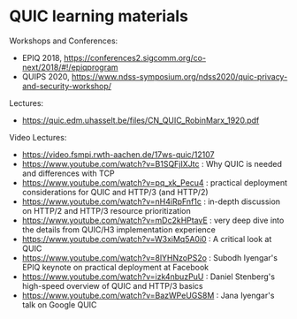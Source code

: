 # QUIC learning materials

Workshops and Conferences:

- EPIQ 2018, https://conferences2.sigcomm.org/co-next/2018/#!/epiqprogram
- QUIPS 2020, https://www.ndss-symposium.org/ndss2020/quic-privacy-and-security-workshop/

Lectures:

- https://quic.edm.uhasselt.be/files/CN_QUIC_RobinMarx_1920.pdf

Video Lectures:

- https://video.fsmpi.rwth-aachen.de/17ws-quic/12107
- https://www.youtube.com/watch?v=B1SQFjIXJtc : Why QUIC is needed and differences with TCP 
- https://www.youtube.com/watch?v=pq_xk_Pecu4 : practical deployment considerations for QUIC and HTTP/3 (and HTTP/2)
- https://www.youtube.com/watch?v=nH4iRpFnf1c : in-depth discussion on HTTP/2 and HTTP/3 resource prioritization
- https://www.youtube.com/watch?v=mDc2kHPtavE : very deep dive into the details from QUIC/H3 implementation experience
- https://www.youtube.com/watch?v=W3xiMq5A0i0 : A critical look at QUIC
- https://www.youtube.com/watch?v=8lYHNzoPS2o : Subodh Iyengar's EPIQ keynote on practical deployment at Facebook
- https://www.youtube.com/watch?v=izk4nbuzPuU : Daniel Stenberg's high-speed overview of QUIC and HTTP/3 basics
- https://www.youtube.com/watch?v=BazWPeUGS8M : Jana Iyengar's talk on Google QUIC 

